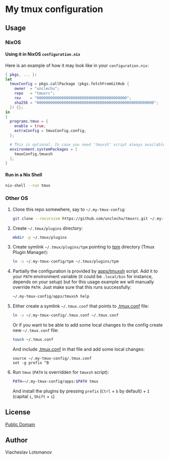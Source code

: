 # My tmux configuration

## Usage

### NixOS

#### Using it in NixOS `configuration.nix`

Here is an example of how it may look like in your `configuration.nix`:

``` nix
{ pkgs, ... }:
let
  tmuxConfig = pkgs.callPackage (pkgs.fetchFromGitHub {
    owner  = "unclechu";
    repo   = "tmuxrc";
    rev    = "0000000000000000000000000000000000000000";
    sha256 = "0000000000000000000000000000000000000000000000000000";
  }) {};
in
{
  programs.tmux = {
    enable = true;
    extraConfig = tmuxConfig.config;
  };

  # This is optional. In case you need ‘tmuxsh’ script always available.
  environment.systemPackages = [
    tmuxConfig.tmuxsh
  ];
}
```

#### Run in a Nix Shell

``` sh
nix-shell --run tmux
```

### Other OS

1. Clone this repo somewhere, say to `~/.my-tmux-config`:

   ``` sh
   git clone --recursive https://github.com/unclechu/tmuxrc.git ~/.my-tmux-config
   ```

1. Create `~/.tmux/plugins` directory:

   ``` sh
   mkdir -p ~/.tmux/plugins
   ```

1. Create symlink `~/.tmux/plugins/tpm` pointing to [tpm] directory
   (Tmux Plugin Manager):

   ``` sh
   ln -s ~/.my-tmux-config/tpm ~/.tmux/plugins/tpm
   ```

1. Partially the configuration is provided by [apps/tmuxsh] script.
   Add it to your `PATH` environment variable (it could be `.local/bin` for
   instance, depends on your setup) but for this usage example we will manually
   override `PATH`. Just make sure that this runs successfully:

   ``` sh
   ~/.my-tmux-config/apps/tmuxsh help
   ```

1. Either create a symlink `~/.tmux.conf` that points to [.tmux.conf] file:

   ``` sh
   ln -s ~/.my-tmux-config/.tmux.conf ~/.tmux.conf
   ```

   Or if you want to be able to add some local changes to the config create new
   `~/.tmux.conf` file:

   ``` sh
   touch ~/.tmux.conf
   ```

   And include [.tmux.conf] in that file and add some local changes:

   ``` tmux
   source ~/.my-tmux-config/.tmux.conf
   set -g prefix ^B
   ```

1. Run `tmux` (`PATH` is overridden for `tmuxsh` script):

   ``` sh
   PATH=~/.my-tmux-config/apps:$PATH tmux
   ```

   And install the plugins by pressing `prefix` (`Ctrl` + `b` by default) + `I`
   (capital `i`, `Shift` + `i`)

## License

[Public Domain](LICENSE)

## Author

Viacheslav Lotsmanov

[.tmux.conf]: .tmux.conf
[apps/tmuxsh]: apps/tmuxsh
[tpm]: tpm
